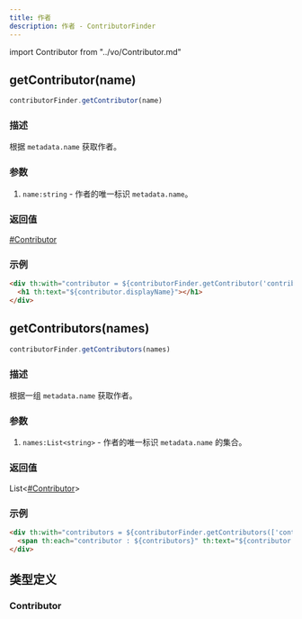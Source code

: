 ```yaml
---
title: 作者
description: 作者 - ContributorFinder
---
```


import Contributor from "../vo/Contributor.md"

## getContributor(name)

```js
contributorFinder.getContributor(name)
```

### 描述

根据 `metadata.name` 获取作者。

### 参数

1. `name:string` - 作者的唯一标识 `metadata.name`。

### 返回值

[#Contributor](#contributor)

### 示例

```html
<div th:with="contributor = ${contributorFinder.getContributor('contributor-foo')}">
  <h1 th:text="${contributor.displayName}"></h1>
</div>
```

## getContributors(names)

```js
contributorFinder.getContributors(names)
```

### 描述

根据一组 `metadata.name` 获取作者。

### 参数

1. `names:List<string>` - 作者的唯一标识 `metadata.name` 的集合。

### 返回值

List<[#Contributor](#contributor)>

### 示例

```html
<div th:with="contributors = ${contributorFinder.getContributors(['contributor-foo, 'contributor-bar'])}">
  <span th:each="contributor : ${contributors}" th:text="${contributor.displayName}"></span>
</div>
```

## 类型定义

### Contributor

<Contributor />
